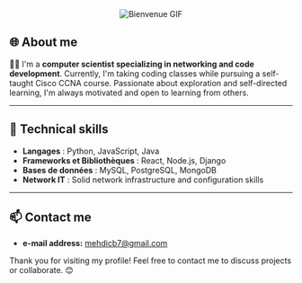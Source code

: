 <div align="center">
  <img src="https://i.giphy.com/media/v1.Y2lkPTc5MGI3NjExOXBza3hvNW1tNGh3eXJ0ODRmbnIwOW82eWQ3cDFoY2szeWZzZGx2eCZlcD12MV9pbnRlcm5hbF9naWZfYnlfaWQmY3Q9Zw/3oEduOXu3DBfTazzaw/giphy.gif" alt="Bienvenue GIF">
</div>

## 🌐 About me

👨‍💻 I'm a **computer scientist specializing in networking and code development**. Currently, I'm taking coding classes while pursuing a self-taught Cisco CCNA course. Passionate about exploration and self-directed learning, I'm always motivated and open to learning from others.

---

## 🔧 Technical skills

- **Langages** : Python, JavaScript, Java
- **Frameworks et Bibliothèques** : React, Node.js, Django
- **Bases de données** : MySQL, PostgreSQL, MongoDB
- **Network IT** : Solid network infrastructure and configuration skills

---

## 📫 Contact me

- **e-mail address:** mehdicb7@gmail.com

Thank you for visiting my profile! Feel free to contact me to discuss projects or collaborate. 😊

